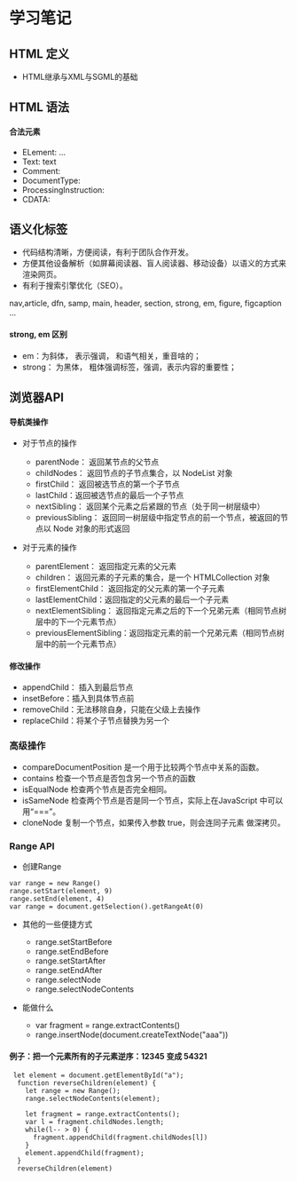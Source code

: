 # 学习笔记

## HTML 定义
* HTML继承与XML与SGML的基础

## HTML 语法
#### 合法元素

* ELement: <tagname>...</tagname>
* Text: text
* Comment: <!-- comments -->
* DocumentType: <!Doctype html>
* ProcessingInstruction: <?a 1?>
* CDATA: <![CDATA[ ]]>


## 语义化标签
* 代码结构清晰，方便阅读，有利于团队合作开发。
* 方便其他设备解析（如屏幕阅读器、盲人阅读器、移动设备）以语义的方式来渲染网页。
* 有利于搜索引擎优化（SEO）。

nav,article, dfn, samp, main, header, section, strong, em, figure, figcaption ...

#### strong, em  区别

* em：为斜体， 表示强调， 和语气相关，重音啥的；
* strong： 为黑体， 粗体强调标签，强调，表示内容的重要性；

## 浏览器API

#### 导航类操作
* 对于节点的操作
  * parentNode： 返回某节点的父节点
  * childNodes： 返回节点的子节点集合，以 NodeList 对象
  * firstChild： 返回被选节点的第一个子节点
  * lastChild：返回被选节点的最后一个子节点
  * nextSibling： 返回某个元素之后紧跟的节点（处于同一树层级中）
  * previousSibling： 返回同一树层级中指定节点的前一个节点，被返回的节点以 Node 对象的形式返回

* 对于元素的操作
  * parentElement： 返回指定元素的父元素
  * children： 返回元素的子元素的集合，是一个 HTMLCollection 对象
  * firstElementChild： 返回指定的父元素的第一个子元素
  * lastElementChild：返回指定的父元素的最后一个子元素
  * nextElementSibling： 返回指定元素之后的下一个兄弟元素（相同节点树层中的下一个元素节点）
  * previousElementSibling：返回指定元素的前一个兄弟元素（相同节点树层中的前一个元素节点）

#### 修改操作
* appendChild： 插入到最后节点
* insetBefore：插入到具体节点前
* removeChild：无法移除自身，只能在父级上去操作
* replaceChild：将某个子节点替换为另一个

### 高级操作
* compareDocumentPosition 是一个用于比较两个节点中关系的函数。
* contains 检查一个节点是否包含另一个节点的函数
* isEqualNode 检查两个节点是否完全相同。
* isSameNode 检查两个节点是否是同一个节点，实际上在JavaScript 中可以用“===”。
* cloneNode 复制一个节点，如果传入参数 true，则会连同子元素 做深拷贝。


### Range API

* 创建Range
```
var range = new Range()
range.setStart(element, 9)
range.setEnd(element, 4)
var range = document.getSelection().getRangeAt(0)
```
* 其他的一些便捷方式
  * range.setStartBefore
  * range.setEndBefore
  * range.setStartAfter
  * range.setEndAfter
  * range.selectNode
  * range.selectNodeContents

* 能做什么
  * var fragment = range.extractContents()
  * range.insertNode(document.createTextNode("aaa"))

#### 例子：把一个元素所有的子元素逆序：12345 变成 54321

```
 let element = document.getElementById("a");
  function reverseChildren(element) {
    let range = new Range();
    range.selectNodeContents(element);

    let fragment = range.extractContents();
    var l = fragment.childNodes.length;
    while(l-- > 0) {
      fragment.appendChild(fragment.childNodes[l])
    }
    element.appendChild(fragment);
  }
  reverseChildren(element)
```

